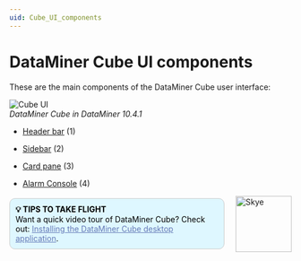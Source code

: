 ```yaml
---
uid: Cube_UI_components
---
```


# DataMiner Cube UI components

These are the main components of the DataMiner Cube user interface:

![Cube UI](~/user-guide/images/Cube_UI.png)<br/>*DataMiner Cube in DataMiner 10.4.1*

- [Header bar](xref:DataMiner_Cube_header_bar) (1)

- [Sidebar](xref:DataMiner_Cube_sidebar) (2)

- [Card pane](xref:DataMiner_Cube_card_pane) (3)

- [Alarm Console](xref:DataMiner_Cube_Alarm_Console) (4)

<div style="display: flex; align-items: center; justify-content: space-between; margin: 0 auto; max-width: 100%;">
  <div style="border: 1px solid #ccc; border-radius: 10px; padding: 10px; flex-grow: 1; background-color: #DEF7FF; margin-right: 20px; color: #000000;">
    <b>💡 TIPS TO TAKE FLIGHT</b><br>
    Want a quick video tour of DataMiner Cube? Check out: <a href="xref:Installing_the_DataMiner_Cube_desktop_application" style="color: #657AB7;">Installing the DataMiner Cube desktop application</a>.
  </div>
  <img src="~/images/Skye.svg" alt="Skye" style="width: 100px; flex-shrink: 0;">
</div>
